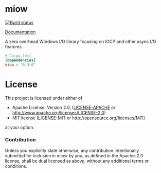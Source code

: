 # miow

[![Build status](https://ci.appveyor.com/api/projects/status/tc5lsxokjk86949l?svg=true)](https://ci.appveyor.com/project/alexcrichton/miow)

[Documentation](https://docs.rs/miow/0.3/x86_64-pc-windows-msvc/miow/)

A zero overhead Windows I/O library focusing on IOCP and other async I/O
features.

```toml
# Cargo.toml
[dependencies]
miow = "0.3.6"
```

# License

This project is licensed under either of

 * Apache License, Version 2.0, ([LICENSE-APACHE](LICENSE-APACHE) or
   http://www.apache.org/licenses/LICENSE-2.0)
 * MIT license ([LICENSE-MIT](LICENSE-MIT) or
   http://opensource.org/licenses/MIT)

at your option.

### Contribution

Unless you explicitly state otherwise, any contribution intentionally submitted
for inclusion in miow by you, as defined in the Apache-2.0 license, shall be
dual licensed as above, without any additional terms or conditions.
